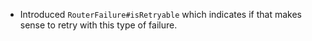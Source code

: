 - Introduced `RouterFailure#isRetryable` which indicates if that makes sense to retry with this type of failure.